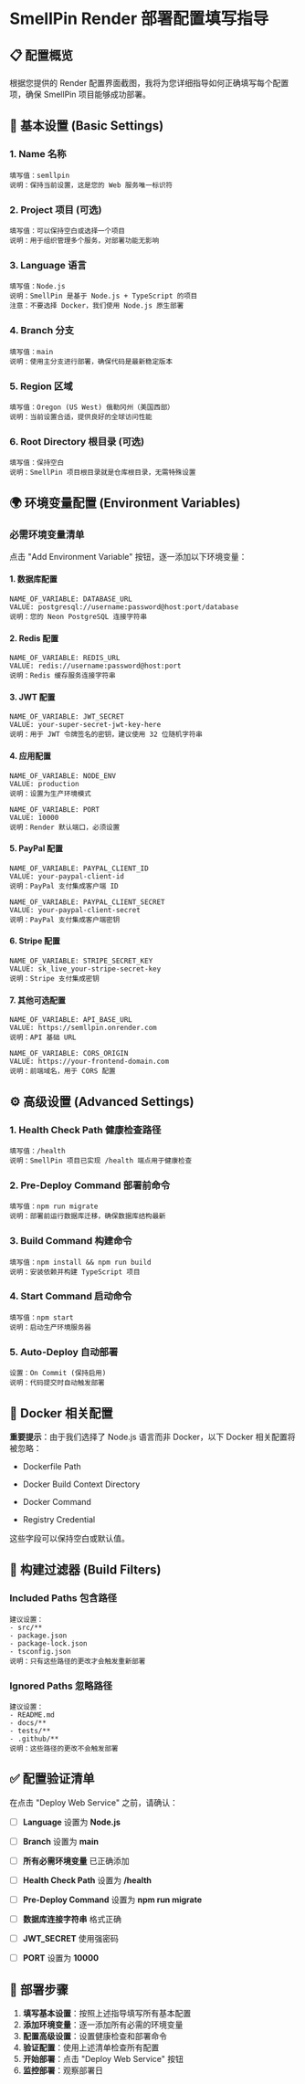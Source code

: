 # SmellPin Render 部署配置填写指导

## 📋 配置概览

根据您提供的 Render 配置界面截图，我将为您详细指导如何正确填写每个配置项，确保 SmellPin 项目能够成功部署。

## 🔧 基本设置 (Basic Settings)

### 1. Name 名称

```
填写值：semllpin
说明：保持当前设置，这是您的 Web 服务唯一标识符
```

### 2. Project 项目 (可选)

```
填写值：可以保持空白或选择一个项目
说明：用于组织管理多个服务，对部署功能无影响
```

### 3. Language 语言

```
填写值：Node.js
说明：SmellPin 是基于 Node.js + TypeScript 的项目
注意：不要选择 Docker，我们使用 Node.js 原生部署
```

### 4. Branch 分支

```
填写值：main
说明：使用主分支进行部署，确保代码是最新稳定版本
```

### 5. Region 区域

```
填写值：Oregon (US West) 俄勒冈州（美国西部）
说明：当前设置合适，提供良好的全球访问性能
```

### 6. Root Directory 根目录 (可选)

```
填写值：保持空白
说明：SmellPin 项目根目录就是仓库根目录，无需特殊设置
```

## 🌍 环境变量配置 (Environment Variables)

### 必需环境变量清单

点击 "Add Environment Variable" 按钮，逐一添加以下环境变量：

#### 1. 数据库配置

```
NAME_OF_VARIABLE: DATABASE_URL
VALUE: postgresql://username:password@host:port/database
说明：您的 Neon PostgreSQL 连接字符串
```

#### 2. Redis 配置

```
NAME_OF_VARIABLE: REDIS_URL
VALUE: redis://username:password@host:port
说明：Redis 缓存服务连接字符串
```

#### 3. JWT 配置

```
NAME_OF_VARIABLE: JWT_SECRET
VALUE: your-super-secret-jwt-key-here
说明：用于 JWT 令牌签名的密钥，建议使用 32 位随机字符串
```

#### 4. 应用配置

```
NAME_OF_VARIABLE: NODE_ENV
VALUE: production
说明：设置为生产环境模式
```

```
NAME_OF_VARIABLE: PORT
VALUE: 10000
说明：Render 默认端口，必须设置
```

#### 5. PayPal 配置

```
NAME_OF_VARIABLE: PAYPAL_CLIENT_ID
VALUE: your-paypal-client-id
说明：PayPal 支付集成客户端 ID
```

```
NAME_OF_VARIABLE: PAYPAL_CLIENT_SECRET
VALUE: your-paypal-client-secret
说明：PayPal 支付集成客户端密钥
```

#### 6. Stripe 配置

```
NAME_OF_VARIABLE: STRIPE_SECRET_KEY
VALUE: sk_live_your-stripe-secret-key
说明：Stripe 支付集成密钥
```

#### 7. 其他可选配置

```
NAME_OF_VARIABLE: API_BASE_URL
VALUE: https://semllpin.onrender.com
说明：API 基础 URL
```

```
NAME_OF_VARIABLE: CORS_ORIGIN
VALUE: https://your-frontend-domain.com
说明：前端域名，用于 CORS 配置
```

## ⚙️ 高级设置 (Advanced Settings)

### 1. Health Check Path 健康检查路径

```
填写值：/health
说明：SmellPin 项目已实现 /health 端点用于健康检查
```

### 2. Pre-Deploy Command 部署前命令

```
填写值：npm run migrate
说明：部署前运行数据库迁移，确保数据库结构最新
```

### 3. Build Command 构建命令

```
填写值：npm install && npm run build
说明：安装依赖并构建 TypeScript 项目
```

### 4. Start Command 启动命令

```
填写值：npm start
说明：启动生产环境服务器
```

### 5. Auto-Deploy 自动部署

```
设置：On Commit (保持启用)
说明：代码提交时自动触发部署
```

## 🐳 Docker 相关配置

**重要提示**：由于我们选择了 Node.js 语言而非 Docker，以下 Docker 相关配置将被忽略：

* Dockerfile Path

* Docker Build Context Directory

* Docker Command

* Registry Credential

这些字段可以保持空白或默认值。

## 📁 构建过滤器 (Build Filters)

### Included Paths 包含路径

```
建议设置：
- src/**
- package.json
- package-lock.json
- tsconfig.json
说明：只有这些路径的更改才会触发重新部署
```

### Ignored Paths 忽略路径

```
建议设置：
- README.md
- docs/**
- tests/**
- .github/**
说明：这些路径的更改不会触发部署
```

## ✅ 配置验证清单

在点击 "Deploy Web Service" 之前，请确认：

* [ ] **Language** 设置为 **Node.js**

* [ ] **Branch** 设置为 **main**

* [ ] **所有必需环境变量** 已正确添加

* [ ] **Health Check Path** 设置为 **/health**

* [ ] **Pre-Deploy Command** 设置为 **npm run migrate**

* [ ] **数据库连接字符串** 格式正确

* [ ] **JWT\_SECRET** 使用强密码

* [ ] **PORT** 设置为 **10000**

## 🚀 部署步骤

1. **填写基本设置**：按照上述指导填写所有基本配置
2. **添加环境变量**：逐一添加所有必需的环境变量
3. **配置高级设置**：设置健康检查和部署命令
4. **验证配置**：使用上述清单检查所有配置
5. **开始部署**：点击 "Deploy Web Service" 按钮
6. **监控部署**：观察部署日

